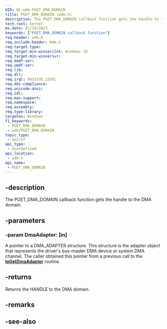 ```yaml
---
UID: NC:wdm.PGET_DMA_DOMAIN
title: PGET_DMA_DOMAIN (wdm.h)
description: The PGET_DMA_DOMAIN callback function gets the handle to the DMA domain.
tech.root: kernel
ms.date: 01/19/2023
keywords: ["PGET_DMA_DOMAIN callback function"]
req.header: wdm.h
req.include-header: Wdm.h
req.target-type: 
req.target-min-winverclnt: Windows 10
req.target-min-winversvr: 
req.kmdf-ver: 
req.umdf-ver: 
req.lib: 
req.dll: 
req.irql: PASSIVE_LEVEL
req.ddi-compliance: 
req.unicode-ansi: 
req.idl: 
req.max-support: 
req.namespace: 
req.assembly: 
req.type-library: 
targetos: Windows
f1_keywords:
 - PGET_DMA_DOMAIN
 - wdm/PGET_DMA_DOMAIN
topic_type:
 - apiref
api_type:
 - UserDefined
api_location:
 - wdm.h
api_name:
 - PGET_DMA_DOMAIN
---
```


## -description

The PGET_DMA_DOMAIN callback function gets the handle to the DMA domain.

## -parameters

### -param DmaAdapter: [in]

A pointer to a DMA_ADAPTER structure. This structure is the adapter object that represents the driver's bus-master DMA device or system DMA channel. The caller obtained this pointer from a previous call to the [**IoGetDmaAdapter**](nf-wdm-iogetdmaadapter.md) routine.

## -returns

Returns the HANDLE to the DMA domain.

## -remarks

## -see-also

